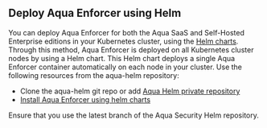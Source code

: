 ## Deploy Aqua Enforcer using Helm

You can deploy Aqua Enforcer for both the Aqua SaaS and Self-Hosted Enterprise editions in your Kubernetes cluster, using the [Helm charts](https://helm.sh/). Through this method, Aqua Enforcer is deployed on all Kubernetes cluster nodes by using a Helm chart. This Helm chart deploys a single Aqua Enforcer container automatically on each node in your cluster. Use the following resources from the aqua-helm repository:

* Clone the aqua-helm git repo or add [Aqua Helm private repository](https://helm.aquasec.com)
* [Install Aqua Enforcer using helm charts](https://github.com/aquasecurity/aqua-helm/tree/6.2/enforcer#installing-the-chart)

Ensure that you use the latest branch of the Aqua Security Helm repository.